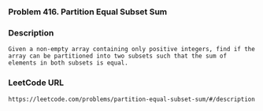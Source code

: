 ### Problem 416. Partition Equal Subset Sum

### Description
	Given a non-empty array containing only positive integers, find if the array can be partitioned into two subsets such that the sum of elements in both subsets is equal.
	
### LeetCode URL
	https://leetcode.com/problems/partition-equal-subset-sum/#/description
